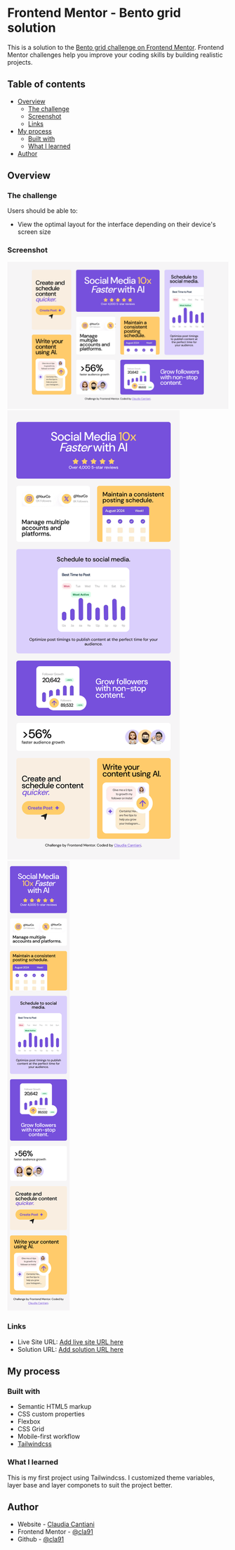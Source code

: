 # Frontend Mentor - Bento grid solution

This is a solution to the [Bento grid challenge on Frontend Mentor](https://www.frontendmentor.io/challenges/bento-grid-RMydElrlOj). Frontend Mentor challenges help you improve your coding skills by building realistic projects.

## Table of contents

- [Overview](#overview)
  - [The challenge](#the-challenge)
  - [Screenshot](#screenshot)
  - [Links](#links)
- [My process](#my-process)
  - [Built with](#built-with)
  - [What I learned](#what-i-learned)
- [Author](#author)

## Overview

### The challenge

Users should be able to:

- View the optimal layout for the interface depending on their device's screen size

### Screenshot

![](./Screenshot-desktop.png)
![](./Screenshot-tablet.png)
![](./Screenshot-mobile.png)

### Links

- Live Site URL: [Add live site URL here](https://cla91.github.io/bento-grid-main/)
- Solution URL: [Add solution URL here](https://www.frontendmentor.io/solutions/first-time-using-tailwindcss-xkj8xu-yKm)

## My process

### Built with

- Semantic HTML5 markup
- CSS custom properties
- Flexbox
- CSS Grid
- Mobile-first workflow
- [Tailwindcss](https://tailwindcss.com/)

### What I learned

This is my first project using Tailwindcss. I customized theme variables, layer base and layer componets to suit the project better.

## Author

- Website - [Claudia Cantiani](https://cla91.github.io/)
- Frontend Mentor - [@cla91](https://www.frontendmentor.io/profile/cla91)
- Github - [@cla91](https://github.com/cla91)
